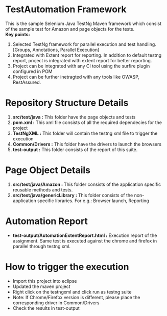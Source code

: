 # TestAutomation Framework

This is the sample Selenium Java TestNg Maven framework which consist of the sample test for Amazon and page objects for the tests.<br>
<b>Key points:</b><br>
<ol>
  <li>Selected TestNg framework for parallel execution and test handling. [Groups, Annotations, Parallel Execution]</li>
  <li>Integrated with Extent report for reporting. In addition to default testng report, project is integrated with extent report for better reporting.</li>
  <li>Project can be integrated with any CI tool using the surfire plugin configured in POM</li>
  <li>Project can be further inetragted with any tools like OWASP, RestAssured.</li>
</ol>

# Repository Structure Details
<ol>
<li><b>src/test/java :</b> This folder have the page objects and tests</li>
<li><b>pom.xml :</b> This xml file consists of all the required dependecies for the project</li>
<li><b>TestNgXML :</b> This folder will contain the testng xml file to trigger the execution</li>
<li><b>Common/Drivers :</b> This folder have the drivers to launch the browsers</li>
<li><b>test-output :</b> This folder consists of the report of this suite.</li>
</ol>


# Page Object Details
<ol>
  <li><b>src/test/java/Amazon : </b> This folder consists of the application specific reusable methods and tests.</li>
  <li><b>src/test/java/genericLibrary : </b>This folder consists of the non-application specific libraries. For e.g.: Browser launch, Reporting</li>
</ol>

# Automation Report
<ul><li><b>test-output/AutomationExtentReport.html :</b> Execution report of the assignment. Same test is executed against the chrome and firefox in parallel through testng xml.</li></ul>

# How to trigger the execution
<ul>
  <li>Import this project into eclipse</li>
  <li>Updated the maven project</li>
  <li>Right click on the testngxml and click run as testng suite</li>
  <li>Note: If Chrome/Firefox version is different, please place the corresponding driver in Common/Drivers</li>
  <li>Check the results in test-output</li>
</ul>
